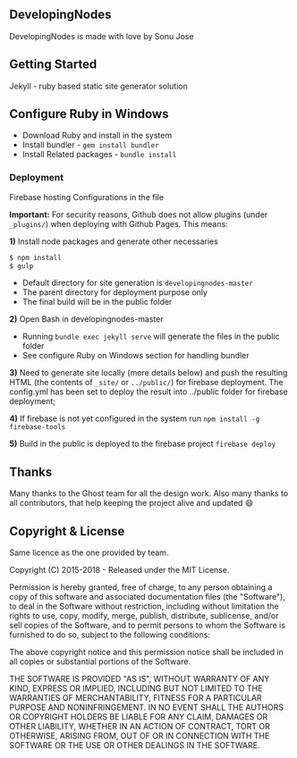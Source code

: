 ## DevelopingNodes
DevelopingNodes is made with love by Sonu Jose

## Getting Started
Jekyll - ruby based static site generator solution

## Configure Ruby in Windows
- Download Ruby and install in the system
- Install bundler - `gem install bundler`
- Install Related packages - `bundle install`

### Deployment
Firebase hosting
Configurations in the file

**Important:**  For security reasons, Github does not allow plugins (under `_plugins/`) when
deploying with Github Pages. This means:

**1)** Install node packages and generate other necessaries

```bash
$ npm install
$ gulp
```
- Default directory for site generation is `developingnodes-master` 
- The parent directory for deployment purpose only
- The final build will be in the public folder 

**2)** Open Bash in developingnodes-master 
- Running `bundle exec jekyll serve` will generate the files in the public folder
- See configure Ruby on Windows section for handling bundler

**3)** Need to generate site locally (more details below) and push the resulting
HTML (the contents of `_site/` or `../public/`) for firebase deployment. The config.yml has been set to deploy the result into ../public folder for firebase deployment;

**4)** If firebase is not yet configured in the system run `npm install -g firebase-tools`

**5)** Build in the public is deployed to the firebase project
`firebase deploy`

## Thanks

Many thanks to the Ghost team for all the design work. Also many thanks to all contributors,
that help keeping the project alive and updated :smile:

## Copyright & License

Same licence as the one provided by team.

Copyright (C) 2015-2018 - Released under the MIT License.

Permission is hereby granted, free of charge, to any person obtaining a copy of this software and associated documentation files (the "Software"), to deal in the Software without restriction, including without limitation the rights to use, copy, modify, merge, publish, distribute, sublicense, and/or sell copies of the Software, and to permit persons to whom the Software is furnished to do so, subject to the following conditions:

The above copyright notice and this permission notice shall be included in all copies or substantial portions of the Software.

THE SOFTWARE IS PROVIDED "AS IS", WITHOUT WARRANTY OF ANY KIND, EXPRESS OR IMPLIED, INCLUDING BUT NOT LIMITED TO THE WARRANTIES OF MERCHANTABILITY, FITNESS FOR A PARTICULAR PURPOSE AND
NONINFRINGEMENT. IN NO EVENT SHALL THE AUTHORS OR COPYRIGHT HOLDERS BE LIABLE FOR ANY CLAIM, DAMAGES OR OTHER LIABILITY, WHETHER IN AN ACTION OF CONTRACT, TORT OR OTHERWISE, ARISING FROM, OUT OF OR IN CONNECTION WITH THE SOFTWARE OR THE USE OR OTHER DEALINGS IN THE SOFTWARE.
